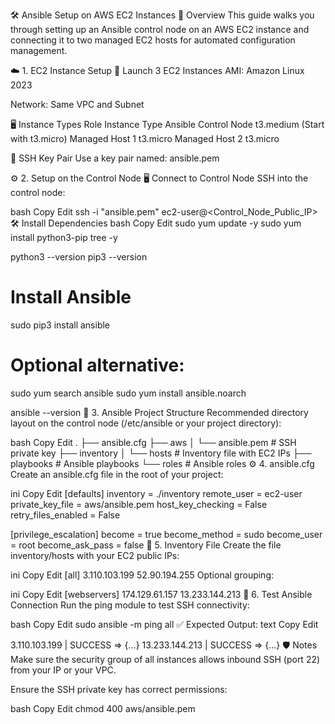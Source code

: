 🛠️ Ansible Setup on AWS EC2 Instances
📘 Overview
This guide walks you through setting up an Ansible control node on an AWS EC2 instance and connecting it to two managed EC2 hosts for automated configuration management.

☁️ 1. EC2 Instance Setup
🔹 Launch 3 EC2 Instances
AMI: Amazon Linux 2023

Network: Same VPC and Subnet

🖥️ Instance Types
Role	Instance Type
Ansible Control Node	t3.medium (Start with t3.micro)
Managed Host 1	t3.micro
Managed Host 2	t3.micro

🔐 SSH Key Pair
Use a key pair named: ansible.pem

⚙️ 2. Setup on the Control Node
🖥️ Connect to Control Node
SSH into the control node:

bash
Copy
Edit
ssh -i "ansible.pem" ec2-user@<Control_Node_Public_IP>
🛠️ Install Dependencies
bash
Copy
Edit
sudo yum update -y
sudo yum install python3-pip tree -y

python3 --version
pip3 --version

# Install Ansible
sudo pip3 install ansible

# Optional alternative:
sudo yum search ansible
sudo yum install ansible.noarch

ansible --version
📁 3. Ansible Project Structure
Recommended directory layout on the control node (/etc/ansible or your project directory):

bash
Copy
Edit
.
├── ansible.cfg
├── aws
│   └── ansible.pem          # SSH private key
├── inventory
│   └── hosts                # Inventory file with EC2 IPs
├── playbooks                # Ansible playbooks
└── roles                    # Ansible roles
⚙️ 4. ansible.cfg
Create an ansible.cfg file in the root of your project:

ini
Copy
Edit
[defaults]
inventory = ./inventory
remote_user = ec2-user
private_key_file = aws/ansible.pem
host_key_checking = False
retry_files_enabled = False

[privilege_escalation]
become = true
become_method = sudo
become_user = root
become_ask_pass = false
📇 5. Inventory File
Create the file inventory/hosts with your EC2 public IPs:

ini
Copy
Edit
[all]
3.110.103.199 
52.90.194.255
Optional grouping:

ini
Copy
Edit
[webservers]
174.129.61.157
13.233.144.213
🔎 6. Test Ansible Connection
Run the ping module to test SSH connectivity:

bash
Copy
Edit
sudo ansible -m ping all
✅ Expected Output:
text
Copy
Edit

3.110.103.199  | SUCCESS => {...}
13.233.144.213 | SUCCESS => {...}
🛡️ Notes
Make sure the security group of all instances allows inbound SSH (port 22) from your IP or your VPC.

Ensure the SSH private key has correct permissions:

bash
Copy
Edit
chmod 400 aws/ansible.pem
